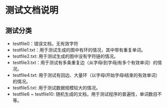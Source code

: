 # 测试文档说明

## 测试分类

* testfile0：错误文档，无有效字符
* testfile1.txt：用于测试生成的图中有环的情况，其中带有重复单词。
* testfile2.txt:  用于测试生成的图中没有字符链的情况。
* testfile3.txt：用于测试有多条重复边（从字母i到字母j有多个有效单词）的情况。
* testfile4.txt: 用于测试有回边、大量环（以字母i开始字母i结束的有效单词）的情况。
* testfile5.txt: 用于测试数据规模较大的情况。
* testfile6 ~ testfile10: 随机生成的文档，用于测试程序的普遍性，单词数目不等。